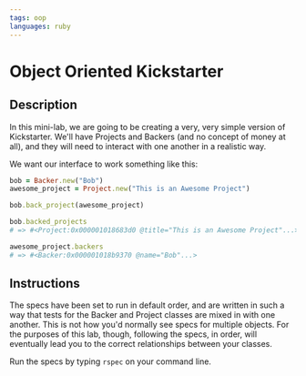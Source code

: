 ```yaml
---
tags: oop
languages: ruby
---
```


# Object Oriented Kickstarter

## Description

In this mini-lab, we are going to be creating a very, very simple version of Kickstarter.
We'll have Projects and Backers (and no concept of money at all), and they will need
to interact with one another in a realistic way.

We want our interface to work something like this:

```ruby
bob = Backer.new("Bob")
awesome_project = Project.new("This is an Awesome Project")

bob.back_project(awesome_project)

bob.backed_projects
# => #<Project:0x000001018683d0 @title="This is an Awesome Project"...>

awesome_project.backers
# => #<Backer:0x000001018b9370 @name="Bob"...>
```

## Instructions

The specs have been set to run in default order, and are written in such a way that
tests for the Backer and Project classes are mixed in with one another. This is not
how you'd normally see specs for multiple objects. For the purposes of this lab, though,
following the specs, in order, will eventually lead you to the correct relationships
between your classes.

Run the specs by typing `rspec` on your command line.